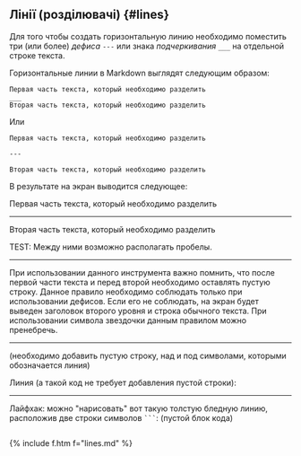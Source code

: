 ## Лінії (розділювачі) {#lines}

Для того чтобы создать горизонтальную линию необходимо поместить три (или более) _дефиса_ `---` или знака _подчеркивания_ `___` на отдельной строке текста.

Горизонтальные линии в Markdown выглядят следующим образом:

    Первая часть текста, который необходимо разделить
    ___
    Вторая часть текста, который необходимо разделить

Или

    Первая часть текста, который необходимо разделить

    ---

    Вторая часть текста, который необходимо разделить

В результате на экран выводится следующее:

Первая часть текста, который необходимо разделить

___

Вторая часть текста, который необходимо разделить


TEST: Между ними возможно располагать пробелы.

- - - -

При использовании данного инструмента важно помнить, что после первой части текста и перед второй необходимо оставлять пустую строку. Данное правило необходимо соблюдать только при использовании дефисов. Если его не соблюдать, на экран будет выведен заголовок второго уровня и строка обычного текста.  При использовании символа звездочки данным правилом можно пренебречь.


---

(необходимо добавить пустую строку, над и под символами, которыми обозначается линия)

Линия (а такой код не требует добавления пустой строки):

___


Лайфхак: можно "нарисовать" вот такую толстую бледную линию, расположив две строки символов ` ``` `: (пустой блок кода)

```
```


{% include f.htm f="lines.md" %}
